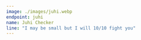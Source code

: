 ```yaml
---
image: ./images/juhi.webp
endpoint: juhi
name: Juhi Checker
line: "I may be small but I will 10/10 fight you"
---
```

